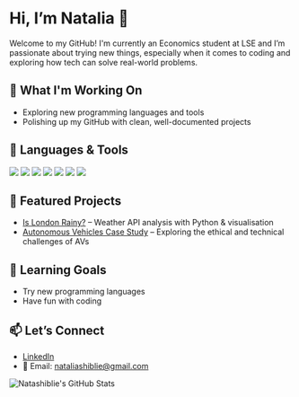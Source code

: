 # Hi, I’m Natalia 👋

Welcome to my GitHub! I'm currently an Economics student at LSE and I’m passionate about trying new things, especially when it comes to coding and exploring how tech can solve real-world problems.

## 🚀 What I'm Working On
- Exploring new programming languages and tools
- Polishing up my GitHub with clean, well-documented projects

## 🧰 Languages & Tools

<div align="left">
  <img src="https://img.shields.io/badge/Python-3776AB?style=for-the-badge&logo=python&logoColor=white" />
  <img src="https://img.shields.io/badge/SQL-003B57?style=for-the-badge&logo=postgresql&logoColor=white" />
  <img src="https://img.shields.io/badge/Jupyter-F37626?style=for-the-badge&logo=jupyter&logoColor=white" />
  <img src="https://img.shields.io/badge/Stata-0033A0?style=for-the-badge&logo=data&logoColor=white" />
  <img src="https://img.shields.io/badge/APIs-005571?style=for-the-badge&logo=fastapi&logoColor=white" />
  <img src="https://img.shields.io/badge/Git-F05032?style=for-the-badge&logo=git&logoColor=white" />
  <img src="https://img.shields.io/badge/VS Code-007ACC?style=for-the-badge&logo=visualstudiocode&logoColor=white" />
</div>


## 📌 Featured Projects
- [Is London Rainy?](https://github.com/natashiblie/is-london-rainy) – Weather API analysis with Python & visualisation  
- [Autonomous Vehicles Case Study](https://github.com/natashiblie/autonomous-vehicles-case-study) – Exploring the ethical and technical challenges of AVs  

## 🌱 Learning Goals
- Try new programming languages
- Have fun with coding

## 📫 Let’s Connect
- [LinkedIn](https://www.linkedin.com/in/natalia-ashiblie/)
- 📧 Email: nataliashiblie@gmail.com

![Natashiblie's GitHub Stats](https://github-readme-stats.vercel.app/api?username=natashiblie&show_icons=true&theme=default)

